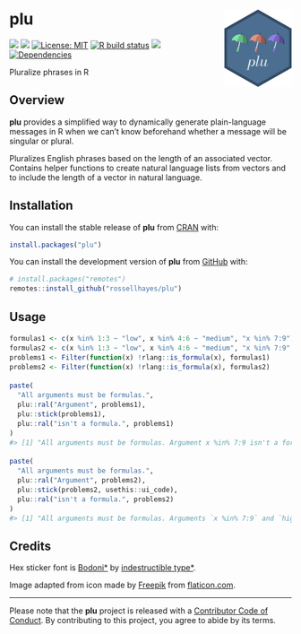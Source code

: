 
<!-- README.md is generated from README.Rmd. Please edit that file -->

# plu <img src="man/figures/logo.png?raw=TRUE" align="right" height="138" />

<!-- badges: start -->

[![](https://www.r-pkg.org/badges/version/plu?color=brightgreen)](https://cran.r-project.org/package=plu)
[![](https://img.shields.io/badge/lifecycle-maturing-blue.svg)](https://www.tidyverse.org/lifecycle/#maturing)
[![License:
MIT](https://img.shields.io/badge/license-MIT-blueviolet.svg)](https://cran.r-project.org/web/licenses/MIT)
[![R build
status](https://github.com/rossellhayes/plu/workflows/R-CMD-check/badge.svg)](https://github.com/rossellhayes/plu/actions)
[![](https://codecov.io/gh/rossellhayes/plu/branch/master/graph/badge.svg)](https://codecov.io/gh/rossellhayes/plu)
[![Dependencies](https://tinyverse.netlify.com/badge/plu)](https://cran.r-project.org/package=plu)
<!-- badges: end -->

Pluralize phrases in R

## Overview

**plu** provides a simplified way to dynamically generate plain-language
messages in R when we can’t know beforehand whether a message will be
singular or plural.

Pluralizes English phrases based on the length of an associated vector.
Contains helper functions to create natural language lists from vectors
and to include the length of a vector in natural language.

## Installation

You can install the stable release of **plu** from
[CRAN](https://cran.r-project.org/package=plu) with:

``` r
install.packages("plu")
```

You can install the development version of **plu** from
[GitHub](https://github.com/rossellhayes/plu) with:

``` r
# install.packages("remotes")
remotes::install_github("rossellhayes/plu")
```

## Usage

``` r
formulas1 <- c(x %in% 1:3 ~ "low", x %in% 4:6 ~ "medium", "x %in% 7:9")
formulas2 <- c(x %in% 1:3 ~ "low", x %in% 4:6 ~ "medium", "x %in% 7:9", "high")
problems1 <- Filter(function(x) !rlang::is_formula(x), formulas1)
problems2 <- Filter(function(x) !rlang::is_formula(x), formulas2)

paste(
  "All arguments must be formulas.",
  plu::ral("Argument", problems1), 
  plu::stick(problems1),
  plu::ral("isn't a formula.", problems1)
)
#> [1] "All arguments must be formulas. Argument x %in% 7:9 isn't a formula."

paste(
  "All arguments must be formulas.",
  plu::ral("Argument", problems2), 
  plu::stick(problems2, usethis::ui_code),
  plu::ral("isn't a formula.", problems2)
)
#> [1] "All arguments must be formulas. Arguments `x %in% 7:9` and `high` aren't formulas."
```

## Credits

Hex sticker font is
[Bodoni\*](https://github.com/indestructible-type/Bodoni) by
[indestructible type\*](https://indestructibletype.com/Home.html).

Image adapted from icon made by [Freepik](https://www.freepik.com) from
[flaticon.com](https://www.flaticon.com/free-icon/umbrella_2357382).

-----

Please note that the **plu** project is released with a [Contributor
Code of
Conduct](https://contributor-covenant.org/version/2/0/CODE_OF_CONDUCT.html).
By contributing to this project, you agree to abide by its terms.
